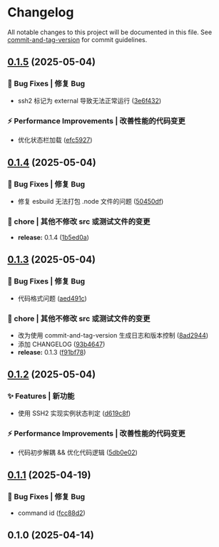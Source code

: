 # Changelog

All notable changes to this project will be documented in this file. See [commit-and-tag-version](https://github.com/absolute-version/commit-and-tag-version) for commit guidelines.

## [0.1.5](https://github.com/Montia37/AliceEphemera/compare/v0.1.4...v0.1.5) (2025-05-04)


### 🐛 Bug Fixes | 修复 Bug

*  ssh2 标记为 external 导致无法正常运行 ([3e6f432](https://github.com/Montia37/AliceEphemera/commit/3e6f432875c6daa02ce1149e9aa3000d62e33fd9))


### ⚡ Performance Improvements | 改善性能的代码变更

* 优化状态栏加载 ([efc5927](https://github.com/Montia37/AliceEphemera/commit/efc59271e0846dfab6d8fdb5122441ab1ca05c42))

## [0.1.4](https://github.com/Montia37/AliceEphemera/compare/v0.1.3...v0.1.4) (2025-05-04)


### 🐛 Bug Fixes | 修复 Bug

*  修复 esbuild 无法打包 .node 文件的问题 ([50450df](https://github.com/Montia37/AliceEphemera/commit/50450dfb03bfddb3e3d4803b0a978c02bdf752b5))


### 🔧 chore | 其他不修改 src 或测试文件的变更

* **release:** 0.1.4 ([1b5ed0a](https://github.com/Montia37/AliceEphemera/commit/1b5ed0a8ca963da8b0650b4cf730f7a8621aa80a))

## [0.1.3](https://github.com/Montia37/AliceEphemera/compare/v0.1.2...v0.1.3) (2025-05-04)


### 🐛 Bug Fixes | 修复 Bug

* 代码格式问题 ([aed491c](https://github.com/Montia37/AliceEphemera/commit/aed491c7937e147830b9207ac1433f3f79f6c5ba))


### 🔧 chore | 其他不修改 src 或测试文件的变更

* 改为使用 commit-and-tag-version 生成日志和版本控制 ([8ad2944](https://github.com/Montia37/AliceEphemera/commit/8ad2944b0f3a78b18970abcb137a20245d6ffbc7))
* 添加 CHANGELOG ([93b4647](https://github.com/Montia37/AliceEphemera/commit/93b464773843be06196cfac83c0e35777e7c9cc6))
* **release:** 0.1.3 ([f91bf78](https://github.com/Montia37/AliceEphemera/commit/f91bf7831c166dc079880d6ca4d7aa11c174482e))

## [0.1.2](https://github.com/Montia37/AliceEphemera/compare/v0.1.1...v0.1.2) (2025-05-04)


### ✨ Features | 新功能

* 使用 SSH2 实现实例状态判定 ([d619c8f](https://github.com/Montia37/AliceEphemera/commit/d619c8f1dc32e25d2f5578a75f26e5806d6fe0fd))


### ⚡ Performance Improvements | 改善性能的代码变更

* 代码初步解耦 && 优化代码逻辑 ([5db0e02](https://github.com/Montia37/AliceEphemera/commit/5db0e02689cd4286188e97e17622bc700186f8a6))

## [0.1.1](https://github.com/Montia37/AliceEphemera/compare/v0.1.0...v0.1.1) (2025-04-19)


### 🐛 Bug Fixes | 修复 Bug

* command id ([fcc88d2](https://github.com/Montia37/AliceEphemera/commit/fcc88d270077160385a1494588b4fc8f22de948c))

## 0.1.0 (2025-04-14)

